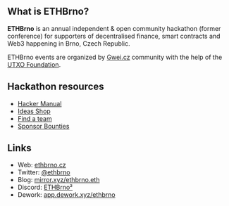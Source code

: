 ## What is ETHBrno?

**ETHBrno** is an annual independent & open community hackathon (former conference) for supporters of decentralised finance, smart contracts and Web3 happening in Brno, Czech Republic.

ETHBrno events are organized by [Gwei.cz](http://gwei.cz/) community with the help of the [UTXO Foundation](https://utxo.foundation/).

## Hackathon resources

* [Hacker Manual](https://docs.ethbrno.cz/events/2022/hacker-manual)
* [Ideas Shop](https://app.dework.xyz/ethbrno/ideas-shop)
* [Find a team](https://app.dework.xyz/ethbrno/eb-or-find-a-team-44886)
* [Sponsor Bounties](https://app.dework.xyz/ethbrno/eb-or-sponsor-bounti)

## Links

* Web: [ethbrno.cz](https://ethbrno.cz)
* Twitter: [@ethbrno](https://twitter.com/ethbrno)
* Blog: [mirror.xyz/ethbrno.eth](https://mirror.xyz/ethbrno.eth)
* Discord: [ETHBrno²](https://discord.com/invite/qTCka7qtPZ)
* Dework: [app.dework.xyz/ethbrno](https://app.dework.xyz/ethbrno)
